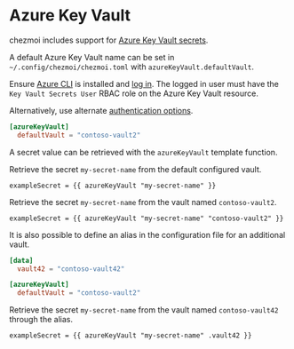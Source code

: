 # Azure Key Vault

chezmoi includes support for [Azure Key Vault secrets](https://learn.microsoft.com/en-us/azure/key-vault/secrets/about-secrets).

A default Azure Key Vault name can be set in `~/.config/chezmoi/chezmoi.toml` with
`azureKeyVault.defaultVault`.

Ensure [Azure CLI](https://learn.microsoft.com/en-us/cli/azure/install-azure-cli) is installed and
[log in](https://learn.microsoft.com/en-us/azure/developer/go/azure-sdk-authentication?tabs=bash#azureCLI).
The logged in user must have the `Key Vault Secrets User` RBAC role on the Azure Key Vault resource.

Alternatively, use alternate [authentication options](https://learn.microsoft.com/en-us/azure/developer/go/azure-sdk-authentication?tabs=bash#2-authenticate-with-azure).

```toml title="~/.config/chezmoi/chezmoi.toml"
[azureKeyVault]
  defaultVault = "contoso-vault2"
```

A secret value can be retrieved with the `azureKeyVault` template function.

Retrieve the secret `my-secret-name` from the default configured vault.

```
exampleSecret = {{ azureKeyVault "my-secret-name" }}
```

Retrieve the secret `my-secret-name` from the vault named `contoso-vault2`.

```
exampleSecret = {{ azureKeyVault "my-secret-name" "contoso-vault2" }}
```

It is also possible to define an alias in the configuration file for an
additional vault.

```toml title="~/.config/chezmoi/chezmoi.toml"
[data]
  vault42 = "contoso-vault42"

[azureKeyVault]
  defaultVault = "contoso-vault2"
```

Retrieve the secret `my-secret-name` from the vault named `contoso-vault42`
through the alias.

```
exampleSecret = {{ azureKeyVault "my-secret-name" .vault42 }}
```
